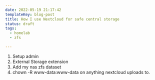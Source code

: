 ```yaml
---
date: 2022-05-19 21:17:42
templateKey: blog-post
title: How I use Nextcloud for safe central storage
status: draft
tags:
  - homelab
  - zfs

---
```


1. Setup admin
2. External Storage extension
3. Add my nas zfs dataset
4. chown -R www-data:www-data on anything nextcloud uploads to.

